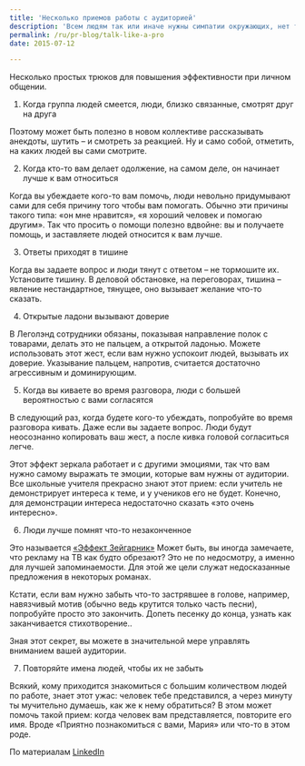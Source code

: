 ```yaml
---
title: 'Несколько приемов работы с аудиторией'
description: 'Всем людям так или иначе нужны симпатии окружающих, нет того кто бы искал ненависти и неприязни в чистом виде. Но есть люди, для которых симпатии других людей – часть работы и необходимое условие. Будь то промоутер на выставке или автор проекта, представляющий его аудитории, - всем им важны симпатии, потому что без положительного эмоционального настроя нет смысла в передаче информации.'
permalink: /ru/pr-blog/talk-like-a-pro
date: 2015-07-12

---
```


Несколько простых трюков для повышения эффективности при личном общении.

1. Когда группа людей смеется, люди, близко связанные, смотрят друг на друга

Поэтому может быть полезно в новом коллективе рассказывать анекдоты, шутить – и смотреть за реакцией. Ну и само собой, отметить, на каких людей вы сами смотрите.

2. Когда кто-то вам делает одолжение, на самом деле, он начинает лучше к вам относиться

Когда вы убеждаете кого-то вам помочь, люди невольно придумывают сами для себя причину того чтобы вам помогать. Обычно эти причины такого типа: «он мне нравится», «я хороший человек и помогаю другим». Так что просить о помощи полезно вдвойне: вы и получаете помощь, и заставляете людей относится к вам лучше.

3. Ответы приходят в тишине

Когда вы задаете вопрос и люди тянут с ответом – не тормошите их. Установите тишину. В деловой обстановке, на переговорах, тишина – явление нестандартное, тянущее, оно вызывает желание что-то сказать.

4. Открытые ладони вызывают доверие

В Леголэнд сотрудники обязаны, показывая направление полок с товарами, делать это не пальцем, а открытой ладонью. Можете использовать этот жест, если вам нужно успокоит людей, вызывать их доверие. Указывание пальцем, напротив, считается достаточно агрессивным и доминирующим.

5. Когда вы киваете во время разговора, люди с большей вероятностью с вами согласятся

В следующий раз, когда будете кого-то убеждать, попробуйте во время разговора кивать. Даже если вы задаете вопрос. Люди будут неосознанно копировать ваш жест, а после кивка головой согласиться легче.

Этот эффект зеркала работает и с другими эмоциями, так что вам нужно самому выражать те эмоции, которые вам нужны от аудитории. Все школьные учителя прекрасно знают этот прием: если учитель не демонстрирует интереса к теме, и у учеников его не будет. Конечно, для демонстрации интереса недостаточно сказать «это очень интересно».

6. Люди лучше помнят что-то незаконченное

Это называется <a href="https://ru.wikipedia.org/wiki/%D0%AD%D1%84%D1%84%D0%B5%D0%BA%D1%82_%D0%97%D0%B5%D0%B9%D0%B3%D0%B0%D1%80%D0%BD%D0%B8%D0%BA">«Эффект Зейгарник»</a>  Может быть, вы иногда замечаете, что рекламу на ТВ как будто обрезают? Это не по недосмотру, а именно для лучшей запоминаемости. Для этой же цели служат недосказанные предложения в некоторых романах.

Кстати, если вам нужно забыть что-то застрявшее в голове, например, навязчивый мотив (обычно ведь крутится только часть песни), попробуйте просто это закончить. Допеть песенку до конца, узнать как заканчивается стихотворение..

Зная этот секрет, вы можете в значительной мере управлять вниманием вашей аудитории.

7. Повторяйте имена людей, чтобы их не забыть

Всякий, кому приходится знакомиться с большим количеством людей по работе, знает этот ужас: человек тебе представился, а через минуту ты мучительно думаешь, как же к нему обратиться? В этом может помочь такой прием: когда человек вам представляется, повторите его имя. Вроде «Приятно познакомиться с вами, Мария» или что-то в этом роде.

По материалам <a href="https://www.linkedin.com/pulse/my-love-dividend-paying-stocks-made-me-create-own-etf-kevin-o-leary">LinkedIn</a>

